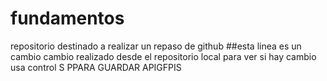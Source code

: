 # fundamentos
repositorio destinado a realizar un repaso de github 
##esta linea es un cambio
cambio realizado desde el repositorio local
para ver si hay cambio
usa control S PPARA GUARDAR 
APIGFPIS